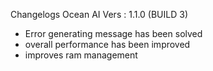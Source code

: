 Changelogs Ocean AI Vers : 1.1.0 (BUILD 3)

- Error generating message has been solved
- overall performance has been improved
- improves ram management
